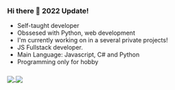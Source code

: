 ### Hi there 👋 2022 Update!

+ Self-taught developer
+ Obssesed with Python, web development
+ I'm currently working on in a several private projects!
+ JS Fullstack developer.
+ Main Language: Javascript, C# and Python
+ Programming only for hobby

###

<a href="https://github.com/neopkr">
  <img align="center" src="https://github-readme-stats.vercel.app/api?username=neopkr&count_private=true&show_icons=true&theme=onedark&hide_border=true&bg_color=000000&text_color=ffffff&title_color=595E5D" />
</a>
<a href="https://github.com/neopkr">
  <img align="center" src="https://github-readme-stats.vercel.app/api/top-langs/?username=neopkr&layout=compact&langs_count=8&theme=onedark&hide_border=true&bg_color=000000&text_color=ffffff&title_color=595E5D" />
</a>
<!--
**neopkr/neopkr** is a ✨ _special_ ✨ repository because its `README.md` (this file) appears on your GitHub profile.

Here are some ideas to get you started:

- 🔭 I’m currently working on ...
- 🌱 I’m currently learning ...
- 👯 I’m looking to collaborate on ...
- 🤔 I’m looking for help with ...
- 💬 Ask me about ...
- 📫 How to reach me: ...
- 😄 Pronouns: ...
- ⚡ Fun fact: ...
-->
